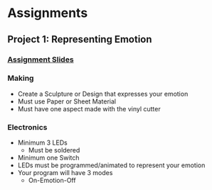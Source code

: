 # Assignments

## Project 1: Representing Emotion

### [Assignment Slides](https://docs.google.com/presentation/d/1aRW-1WVop2TL-hg-7DSC5-Elbw6UCwiXGn3wyxXZGxI/edit?usp=sharing)

### Making
* Create a Sculpture or Design that expresses your emotion
* Must use Paper or Sheet Material
* Must have one aspect made with the vinyl cutter

### Electronics
* Minimum 3 LEDs
  * Must be soldered
* Minimum one Switch
* LEDs must be programmed/animated to represent your emotion
* Your program will have 3 modes
  * On-Emotion-Off
